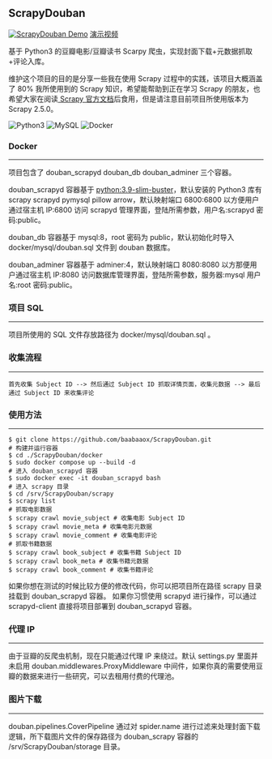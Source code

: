 <!--
 * @Date: 2022-09-23 10:56:14
 * @LastEditors: Jagger
 * @Description: 
 * @LastEditTime: 2022-09-24 14:55:49
 * @FilePath: /ScrapyDouban/README.md
-->
## ScrapyDouban

[![ScrapyDouban Demo](https://img.youtube.com/vi/Fyrvrb0rqvE/0.jpg)](https://www.youtube.com/watch?v=Fyrvrb0rqvE) [演示视频](https://www.youtube.com/watch?v=Fyrvrb0rqvE)

基于 Python3 的豆瓣电影/豆瓣读书 Scarpy 爬虫，实现封面下载+元数据抓取+评论入库。

维护这个项目的目的是分享一些我在使用 Scrapy 过程中的实践，该项目大概涵盖了 80% 我所使用到的 Scrapy 知识，希望能帮助到正在学习 Scrapy 的朋友，也希望大家在阅读[ Scrapy 官方文档](https://scrapy.readthedocs.io/en/stable/index.html)后食用，但是请注意目前项目所使用版本为 Scrapy 2.5.0。

![Python3](https://www.python.org/static/community_logos/python-powered-w-200x80.png)
![MySQL](https://www.mysql.com/common/logos/powered-by-mysql-167x86.png)
![Docker](https://www.docker.com/sites/default/files/horizontal.png)

### Docker
-------
项目包含了 douban_scrapyd douban_db douban_adminer 三个容器。

douban_scrapyd 容器基于 [python:3.9-slim-buster](https://pythonspeed.com/articles/base-image-python-docker-images/)，默认安装的 Python3 库有 scrapy scrapyd pymysql pillow arrow，默认映射端口 6800:6800 以方便用户通过宿主机 IP:6800 访问 scrapyd 管理界面，登陆所需参数，用户名:scrapyd 密码:public。

douban_db 容器基于 mysql:8，root 密码为 public，默认初始化时导入 docker/mysql/douban.sql 文件到 douban 数据库。

douban_adminer 容器基于 adminer:4，默认映射端口 8080:8080 以方那便用户通过宿主机 IP:8080 访问数据库管理界面，登陆所需参数，服务器:mysql 用户名:root 密码:public。


### 项目 SQL
------

项目所使用的 SQL 文件存放路径为 docker/mysql/douban.sql 。

### 收集流程
-------

    首先收集 Subject ID --> 然后通过 Subject ID 抓取详情页面，收集元数据 --> 最后通过 Subject ID 来收集评论

### 使用方法
-------
    $ git clone https://github.com/baabaaox/ScrapyDouban.git
    # 构建并运行容器
    $ cd ./ScrapyDouban/docker
    $ sudo docker compose up --build -d
    # 进入 douban_scrapyd 容器
    $ sudo docker exec -it douban_scrapyd bash
    # 进入 scrapy 目录
    $ cd /srv/ScrapyDouban/scrapy
    $ scrapy list
    # 抓取电影数据
    $ scrapy crawl movie_subject # 收集电影 Subject ID
    $ scrapy crawl movie_meta # 收集电影元数据
    $ scrapy crawl movie_comment # 收集电影评论
    # 抓取书籍数据
    $ scrapy crawl book_subject # 收集书籍 Subject ID
    $ scrapy crawl book_meta # 收集书籍元数据
    $ scrapy crawl book_comment # 收集书籍评论

如果你想在测试的时候比较方便的修改代码，你可以把项目所在路径 scrapy 目录挂载到 douban_scrapyd 容器。
如果你习惯使用 scrapyd 进行操作，可以通过 scrapyd-client 直接将项目部署到 douban_scrapyd 容器。

### 代理 IP
--------

由于豆瓣的反爬虫机制，现在只能通过代理 IP 来绕过。默认 settings.py 里面并未启用 douban.middlewares.ProxyMiddleware 中间件，如果你真的需要使用豆瓣的数据来进行一些研究，可以去租用付费的代理池。


### 图片下载
--------

douban.pipelines.CoverPipeline 通过对 spider.name 进行过滤来处理封面下载逻辑，所下载图片文件的保存路径为 douban_scrapy 容器的 /srv/ScrapyDouban/storage 目录。
